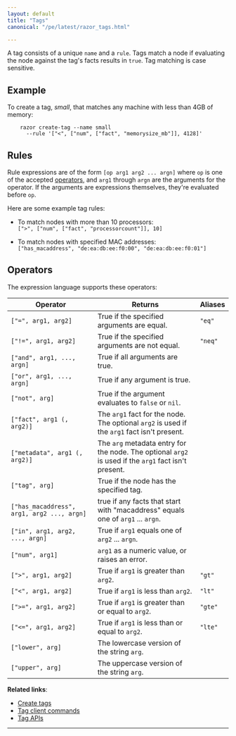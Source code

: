 ```yaml
---
layout: default
title: "Tags"
canonical: "/pe/latest/razor_tags.html"

---
```


A tag consists of a unique `name` and a `rule`. Tags match a node if
evaluating the node against the tag's facts results in `true`. Tag matching is case sensitive.


## Example

To create a tag, *small*, that matches any machine with less than 4GB of memory:

        razor create-tag --name small
          --rule '["<", ["num", ["fact", "memorysize_mb"]], 4128]'


## Rules

Rule expressions are of the form `[op arg1 arg2 ... argn]` where `op` is one of the accepted [operators](#operators), and `arg1` through `argn` are the arguments for the operator. If the arguments are expressions themselves, they're evaluated before `op`.

Here are some example tag rules:

* To match nodes with more than 10 processors: <br>`[">", ["num", ["fact", "processorcount"]], 10]`

* To match nodes with specified MAC addresses: <br>`["has_macaddress", "de:ea:db:ee:f0:00", "de:ea:db:ee:f0:01"]`

## Operators

The expression language supports these operators:


Operator                       |Returns                                          |Aliases
-------------------------------|-------------------------------------------------|-------
`["=", arg1, arg2]`            |True if the specified arguments are equal. |`"eq"`
`["!=", arg1, arg2]`           |True if the specified arguments are not equal. |`"neq"`
`["and", arg1, ..., argn]`     |True if all arguments are true. |
`["or", arg1, ..., argn]`      |True if any argument is true. |
`["not", arg]`                 |True if the argument evaluates to `false` or `nil`. |
`["fact", arg1 (, arg2)]`      |The `arg1` fact for the node. The optional `arg2` is used if the `arg1` fact isn't present. |
`["metadata", arg1 (, arg2)]`  |The `arg` metadata entry for the node. The optional `arg2` is used if the `arg1` fact isn't present. |
`["tag", arg]`                 |True if the node has the specified tag. |
`["has_macaddress", arg1, arg2 ..., argn]` |true if any facts that start with "macaddress" equals one of `arg1` ... `argn`. |
`["in", arg1, arg2, ..., argn]`|True if `arg1` equals one of `arg2` ... `argn`. |
`["num", arg1]`                |`arg1` as a numeric value, or raises an error.  |
`[">", arg1, arg2]`            |True if `arg1` is greater than `arg2`. |`"gt"`
`["<", arg1, arg2]`            |True if `arg1` is less than `arg2`. |`"lt"`
`[">=", arg1, arg2]`           |True if `arg1` is greater than or equal to `arg2`. |`"gte"`
`["<=", arg1, arg2]`           |True if `arg1` is less than or equal to `arg2`. |`"lte"`
`["lower", arg]`               |The lowercase version of the string `arg`. |
`["upper", arg]`               |The uppercase version of the string `arg`. |


**Related links**:

* [Create tags](./razor_using.html#optional-create-tags)
* [Tag client commands](./razor_client_commands.html#tag-commands)
* [Tag APIs](./razor_reference.html#tags)

* * *

